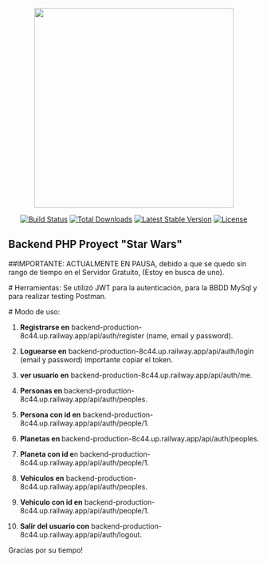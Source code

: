 <p align="center"><a href="https://laravel.com" target="_blank"><img src="https://raw.githubusercontent.com/laravel/art/master/logo-lockup/5%20SVG/2%20CMYK/1%20Full%20Color/laravel-logolockup-cmyk-red.svg" width="400"></a></p>

<p align="center">
<a href="https://travis-ci.org/laravel/framework"><img src="https://travis-ci.org/laravel/framework.svg" alt="Build Status"></a>
<a href="https://packagist.org/packages/laravel/framework"><img src="https://img.shields.io/packagist/dt/laravel/framework" alt="Total Downloads"></a>
<a href="https://packagist.org/packages/laravel/framework"><img src="https://img.shields.io/packagist/v/laravel/framework" alt="Latest Stable Version"></a>
<a href="https://packagist.org/packages/laravel/framework"><img src="https://img.shields.io/packagist/l/laravel/framework" alt="License"></a>
</p>

## Backend PHP Proyect "Star Wars" 
 
 ##IMPORTANTE: ACTUALMENTE EN PAUSA, debido a que se quedo sin rango de tiempo en el Servidor Gratuito, (Estoy en busca de uno).
 
 
<p>
   # Herramientas: 
        Se utilizó JWT para la autenticación, para la BBDD MySql y para realizar testing Postman.
</p>
<p>
   # Modo de uso:
    
   1) <b>Registrarse en</b> backend-production-8c44.up.railway.app/api/auth/register (name, email y password).
   2) <b>Loguearse en</b> backend-production-8c44.up.railway.app/api/auth/login (email y password) importante copiar el token.
   3) <b>ver usuario en</b> backend-production-8c44.up.railway.app/api/auth/me.
   
   4) <b>Personas en </b>backend-production-8c44.up.railway.app/api/auth/peoples.
   5) <b>Persona con id en</b> backend-production-8c44.up.railway.app/api/auth/people/1.
   
   6) <b>Planetas en </b>backend-production-8c44.up.railway.app/api/auth/peoples.
   7) <b>Planeta con id e</b>n backend-production-8c44.up.railway.app/api/auth/people/1.
   
   8) <b>Vehiculos en</b> backend-production-8c44.up.railway.app/api/auth/peoples.
   9) <b>Vehiculo con id en</b> backend-production-8c44.up.railway.app/api/auth/people/1.
   
   10) <b>Salir del usuario con</b> backend-production-8c44.up.railway.app/api/auth/logout.
</p>

<p>
    Gracias por su tiempo!
</p>
